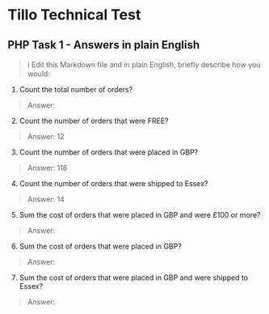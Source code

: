 # Tillo Technical Test
## PHP Task 1 - Answers in plain English

> :information_source: Edit this Markdown file and in plain English, briefly describe how you would:

1. Count the total number of orders?

> Answer: 

2. Count the number of orders that were FREE?

> Answer: 12

3. Count the number of orders that were placed in GBP?

> Answer: 118

4. Count the number of orders that were shipped to Essex?

> Answer: 14

5. Sum the cost of orders that were placed in GBP and were £100 or more?

> Answer: 

6. Sum the cost of orders that were placed in GBP?

> Answer: 

7. Sum the cost of orders that were placed in GBP and were shipped to Essex?

> Answer: 
